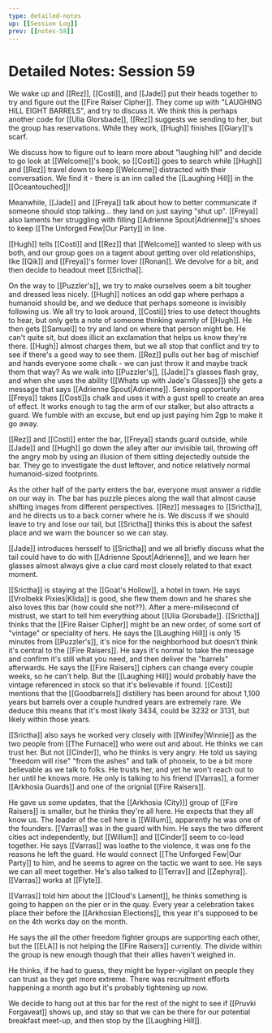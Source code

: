 ```yaml
---
type: detailed-notes
up: [[Session Log]]
prev: [[notes-58]]
---
```


# Detailed Notes: Session 59

We wake up and [[Rez]], [[Costi]], and [[Jade]] put their heads together to try and figure out the [[Fire Raiser Cipher]]. They come up with "LAUGHING HILL EIGHT BARRELS", and try to discuss it. We think this is perhaps another code for [[Ulia Glorsbade]], [[Rez]] suggests we sending to her, but the group has reservations. While they work, [[Hugh]] finishes [[Giary]]'s scarf.

We discuss how to figure out to learn more about "laughing hill" and decide to go look at [[Welcome]]'s book, so [[Costi]] goes to search while [[Hugh]] and [[Rez]] travel down to keep [[Welcome]] distracted with their conversation. We find it - there is an inn called the [[Laughing Hill]] in the [[Oceantouched]]! 

Meanwhile, [[Jade]] and [[Freya]] talk about how to better communicate if someone should stop talking... they land on just saying "shut up". [[Freya]] also laments her struggling with filling [[Adrienne Spout|Adrienne]]'s shoes to keep [[The Unforged Few|Our Party]] in line. 

[[Hugh]] tells [[Costi]] and [[Rez]] that [[Welcome]] wanted to sleep with us both, and our group goes on a tagent about getting over old relationships, like [[Qik]] and [[Freya]]'s former lover [[Ronan]]. We devolve for a bit, and then decide to headout meet [[Srictha]].

On the way to [[Puzzler's]], we try to make ourselves seem a bit tougher and dressed less nicely. [[Hugh]] notices an odd gap where perhaps a humanoid should be, and we deduce that perhaps someone is invisibly following us. We all try to look around, [[Costi]] tries to use detect thoughts to hear, but only gets a note of someone thinking warmly of [[Hugh]]. He then gets [[Samuel]] to try and land on where that person might be. He can't quite sit, but does illicit an exclamation that helps us know they're there. [[Hugh]] almost charges them, but we all stop that conflict and try to see if there's a good way to see them. [[Rez]] pulls out her bag of mischief and hands everyone some chalk - we can just throw it and maybe track them that way? As we walk into [[Puzzler's]], [[Jade]]'s glasses flash gray, and when she uses the ability ([[Whats up with Jade's Glasses]]) she gets a message that says [[Adrienne Spout|Adrienne]]. Sensing opportunity [[Freya]] takes [[Costi]]s chalk and uses it with a gust spell to create an area of effect. It works enough to tag the arm of our stalker, but also attracts a guard. We fumble with an excuse, but end up just paying him 2gp to make it go away. 

[[Rez]] and [[Costi]] enter the bar, [[Freya]] stands guard outside, while [[Jade]] and [[Hugh]] go down the alley after our invisible tail, throwing off the angry mob by using an illusion of them sitting dejectedly outside the bar. They go to investigate the dust leftover, and notice relatively normal humanoid-sized footprints. 

As the other half of the party enters the bar, everyone must answer a riddle on our way in. The bar has puzzle pieces along the wall that almost cause shifting images from different perspectives. [[Rez]] messages to [[Srictha]], and he directs us to a back corner where he is. We discuss if we should leave to try and lose our tail, but [[Srictha]] thinks this is about the safest place and we warn the bouncer so we can stay. 

[[Jade]] introduces hersself to [[Srictha]] and we all briefly discuss what the tail could have to do with [[Adrienne Spout|Adrienne]], and we learn her glasses almost always give a clue card most closely related to that exact moment. 

[[Srictha]] is staying at the [[Goat's Hollow]], a hotel in town. He says [[Vrolbekk Pixies|Klida]] is good, she flew them down and he shares she also loves this bar (how could she not??). After a mere-milisecond of mistrust, we start to tell him everything about [[Ulia Glorsbade]]. [[Srictha]] thinks that the [[Fire Raiser Cipher]] might be an new order, of some sort of "vintage" or speciality of hers. He says the [[Laughing Hill]] is only 15 minutes from [[Puzzler's]], it's nice for the neighborhood but doesn't think it's central to the [[Fire Raisers]]. He says it's normal to take the message and confirm it's still what you need, and then deliver the "barrels" afterwards. He says the [[Fire Raisers]] ciphers can change every couple weeks, so he can't help. But the [[Laughing Hill]] would probably have the vintage referenced in stock so that it's believable if found. [[Costi]] mentions that the [[Goodbarrels]] distillery has been around for about 1,100 years but barrels over a couple hundred years are extremely rare. We deduce this means that it's most likely 3434, could be 3232 or 3131, but likely within those years.

[[Srictha]] also says he worked very closely with [[Winifey|Winnie]] as the two people from [[The Furnace]] who were out and about. He thinks we can trust her. But not [[Cinder]], who he thinks is very angry. He told us saying "freedom will rise" "from the ashes" and talk of phoneix, to be a bit more believable as we talk to folks. He trusts her, and yet he won't reach out to her until he knows more. He only is talking to his friend [[Varras]], a former [[Arkhosia Guards]] and one of the orignial [[Fire Raisers]]. 

He gave us some updates, that the [[Arkhosia (City)]] group of [[Fire Raisers]] is smaller, but he thinks they're all here. He expects that they all know us. The leader of the cell here is [[Willum]], apparently he was one of the founders. [[Varras]] was in the guard with him. He says the two different cities act independently, but [[Willum]] and [[Cinder]] seem to co-lead together. He says [[Varras]] was loathe to the violence, it was one fo the reasons he left the guard. He would connect [[The Unforged Few|Our Party]] to him, and he seems to agree on the tactic we want to see. He says we can all meet together. He's also talked to [[Terrav]] and [[Zephyra]]. [[Varras]] works at [[Flyte]]. 

[[Varras]] told him about the [[Cloud's Lament]], he thinks something is going to happen on the pier or in the quay. Every year a celebration takes place their before the [[Arkhosian Elections]], this year it's supposed to be on the 4th works day on the month. 

He says the all the other freedom fighter groups are supporting each other, but the [[ELA]] is not helping the [[Fire Raisers]] currently. The divide within the group is new enough though that their allies haven't weighed in. 

He thinks, if he had to guess, they might be hyper-vigilant on people they can trust as they get more extreme. There was recruitment efforts happening a month ago but it's probably tightening up now. 

We decide to hang out at this bar for the rest of the night to see if [[Pruvki Forgaveat]] shows up, and stay so that we can be there for our potential breakfast meet-up, and then stop by the [[Laughing Hill]]. 